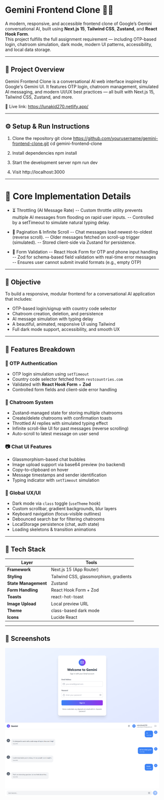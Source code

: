 # Gemini Frontend Clone 💬✨

A modern, responsive, and accessible frontend clone of Google’s Gemini conversational AI, built using **Next.js 15**, **Tailwind CSS**, **Zustand**, and **React Hook Form**.  
This project fulfills the full assignment requirement — including OTP-based login, chatroom simulation, dark mode, modern UI patterns, accessibility, and local data storage.

---

## 📘 Project Overview

Gemini Frontend Clone is a conversational AI web interface inspired by Google's Gemini UI. It features OTP login, chatroom management, simulated AI messaging, and modern UI/UX best practices — all built with Next.js 15, Tailwind CSS, Zustand, and more.

🔗 Live link: https://lunakid270.netlify.app/

---

## ⚙️ Setup & Run Instructions

1. Clone the repository
git clone https://github.com/yourusername/gemini-frontend-clone.git
cd gemini-frontend-clone

2. Install dependencies
npm install

3. Start the development server
npm run dev

4. Visit
http://localhost:3000

---

# 🧠 Core Implementation Details

- ⏳ Throttling (AI Message Rate)
-- Custom throttle utility prevents multiple AI messages from flooding on rapid user inputs.
-- Controlled by a setTimeout to simulate natural typing delay.

- 🔁 Pagination & Infinite Scroll
-- Chat messages load newest-to-oldest (reverse scroll).
-- Older messages fetched on scroll-up trigger (simulated).
-- Stored client-side via Zustand for persistence.

- 🧩 Form Validation
-- React Hook Form for OTP and phone input handling
-- Zod for schema-based field validation with real-time error messages
-- Ensures user cannot submit invalid formats (e.g., empty OTP)

---

## 📌 Objective

To build a responsive, modular frontend for a conversational AI application that includes:

- OTP-based login/signup with country code selector
- Chatroom creation, deletion, and persistence
- AI message simulation with typing delay
- A beautiful, animated, responsive UI using Tailwind
- Full dark mode support, accessibility, and smooth UX

---

## 🚀 Features Breakdown

### 🔐 OTP Authentication
- OTP login simulation using `setTimeout`
- Country code selector fetched from `restcountries.com`
- Validated with **React Hook Form** + **Zod**
- Controlled form fields and client-side error handling

### 💬 Chatroom System
- Zustand-managed state for storing multiple chatrooms
- Create/delete chatrooms with confirmation toasts
- Throttled AI replies with simulated typing effect
- Infinite scroll-like UI for past messages (reverse scrolling)
- Auto-scroll to latest message on user send

### 📷 Chat UI Features
- Glassmorphism-based chat bubbles
- Image upload support via base64 preview (no backend)
- Copy-to-clipboard on hover
- Message timestamps and sender identification
- Typing indicator with `setTimeout` simulation

### 🌙 Global UX/UI
- Dark mode via `class` toggle (`useTheme` hook)
- Custom scrollbar, gradient backgrounds, blur layers
- Keyboard navigation (focus-visible outlines)
- Debounced search bar for filtering chatrooms
- LocalStorage persistence (chat, auth state)
- Loading skeletons & transition animations

---

## 🧰 Tech Stack

| Layer | Tools |
|-------|-------|
| **Framework** | Next.js 15 (App Router) |
| **Styling** | Tailwind CSS, glassmorphism, gradients |
| **State Management** | Zustand |
| **Form Handling** | React Hook Form + Zod |
| **Toasts** | react-hot-toast |
| **Image Upload** | Local preview URL |
| **Theme** | class-based dark mode |
| **Icons** | Lucide React |

---

## 📸 Screenshots

![login](chat.png)
![login](signup.png)



